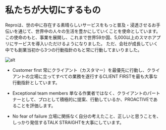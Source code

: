 # 私たちが大切にするもの

Reproは、世の中に存在する素晴らしいサービスをもっと普及・浸透させるお手伝いを通じて、世界中の人々の生活を豊かにしていくことを使命としています。
この使命のもと、事業を展開し、これまで世界59か国、5,000以上のスマホアプリにサービスを導入いただけるようになりました。
ただ、会社が成長していく中でも創業当初から3つの行動指針のもと常に行動してまいりました。

![alt](https://github.com/komoshun/Employer-Branding/blob/master/%E8%A1%A8%E7%B4%995.png)



- Customer first
常にクライアント（カスタマー）を最優先に行動し、クライアントの立場に立ってすべての業務を遂行するCLIENT FIRSTを最も大事な行動指針としています。

- Exceptional team members
単なる作業者ではなく、クライアントのパートナーとして、プロとして積極的に提案、行動しているか、PROACTIVEであることを評価します。

- No fear of failure
立場に関係なく自分の考えたこと、正しいと思うことを、しっかり発信するTALK STRAIGHTを大事にしています。
